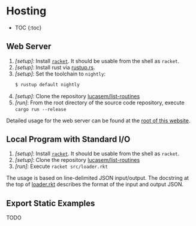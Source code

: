 # Hosting

* TOC
{:toc}

## Web Server

1. _[setup]_: Install [`racket`](https://racket-lang.org). It should be
   usable from the shell as `racket`.
2. _[setup]_: Install rust via [rustup.rs](https://rustup.rs).
3. _[setup]_: Set the toolchain to `nightly`:
   ```sh
   $ rustup default nightly
   ```
4. _[setup]_: Clone the repository
   [lucasem/list-routines](https://github.com/lucasem/list-routines)
5. _[run]_: From the root directory of the source code repository, execute
   `cargo run --release`

Detailed usage for the web server can be found at the [root of this
website](/).


## Local Program with Standard I/O

1. _[setup]_: Install [`racket`](https://racket-lang.org). It should be
   usable from the shell as `racket`.
2. _[setup]_: Clone the repository
   [lucasem/list-routines](https://github.com/lucasem/list-routines)
3. _[run]_: Execute `racket src/loader.rkt`

The usage is based on line-delimited JSON input/output. The docstring at the
top of
[loader.rkt](https://github.com/lucasem/list-routines/blob/master/src/loader.rkt)
describes the format of the input and output JSON.


## Export Static Examples

TODO
